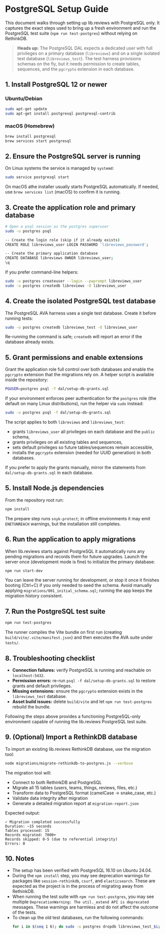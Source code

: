 # PostgreSQL Setup Guide

This document walks through setting up lib.reviews with PostgreSQL only. It captures the exact steps used to bring up a fresh environment and run the PostgreSQL test suite (`npm run test-postgres`) without relying on RethinkDB.

> **Heads up:** The PostgreSQL DAL expects a dedicated user with full privileges on a primary database (`libreviews`) and on a single isolated test database (`libreviews_test`). The test harness provisions schemas on the fly, but it needs permission to create tables, sequences, and the `pgcrypto` extension in each database.

## 1. Install PostgreSQL 12 or newer

### Ubuntu/Debian
```bash
sudo apt-get update
sudo apt-get install postgresql postgresql-contrib
```

### macOS (Homebrew)
```bash
brew install postgresql
brew services start postgresql
```

## 2. Ensure the PostgreSQL server is running

On Linux systems the service is managed by `systemd`:
```bash
sudo service postgresql start
```

On macOS athe installer usually starts PostgreSQL automatically. If needed, use `brew services list` (macOS) to confirm it is running.

## 3. Create the application role and primary database

```bash
# Open a psql session as the postgres superuser
sudo -u postgres psql

-- Create the login role (skip if it already exists)
CREATE ROLE libreviews_user LOGIN PASSWORD 'libreviews_password';

-- Create the primary application database
CREATE DATABASE libreviews OWNER libreviews_user;
\q
```

If you prefer command-line helpers:
```bash
sudo -u postgres createuser --login --pwprompt libreviews_user
sudo -u postgres createdb libreviews -O libreviews_user
```

## 4. Create the isolated PostgreSQL test database

The PostgreSQL AVA harness uses a single test database. Create it before running tests:

```bash
sudo -u postgres createdb libreviews_test -O libreviews_user
```

Re-running the command is safe; `createdb` will report an error if the database already exists.

## 5. Grant permissions and enable extensions

Grant the application role full control over both databases and enable the `pgcrypto` extension that the migrations rely on. A helper script is available inside the repository:

```bash
PGUSER=postgres psql -f dal/setup-db-grants.sql
```

If your environment enforces peer authentication for the `postgres` role (the
default on many Linux distributions), run the helper via `sudo` instead:

```bash
sudo -u postgres psql -f dal/setup-db-grants.sql
```

The script applies to both `libreviews` and `libreviews_test`:

- grants `libreviews_user` all privileges on each database and the `public` schema,
- grants privileges on all existing tables and sequences,
- sets default privileges so future tables/sequences remain accessible,
- installs the `pgcrypto` extension (needed for UUID generation) in both databases.

If you prefer to apply the grants manually, mirror the statements from `dal/setup-db-grants.sql` in each database.

## 5. Install Node.js dependencies

From the repository root run:
```bash
npm install
```

The prepare step runs `snyk-protect`; in offline environments it may emit `ENETUNREACH` warnings, but the installation still completes.

## 6. Run the application to apply migrations

When lib.reviews starts against PostgreSQL it automatically runs any pending migrations and records them for future upgrades. Launch the server once (development mode is fine) to initialize the primary database:

```bash
npm run start-dev
```

You can leave the server running for development, or stop it once it finishes booting (Ctrl+C) if you only needed to seed the schema. Avoid manually applying `migrations/001_initial_schema.sql`; running the app keeps the migration history consistent.


## 7. Run the PostgreSQL test suite

```bash
npm run test-postgres
```

The runner compiles the Vite bundle on first run (creating `build/vite/.vite/manifest.json`) and then executes the AVA suite under `tests/`.

## 8. Troubleshooting checklist

- **Connection failures:** verify PostgreSQL is running and reachable on `localhost:5432`.
- **Permission errors:** re-run `psql -f dal/setup-db-grants.sql` to restore grants and default privileges.
- **Missing extensions:** ensure the `pgcrypto` extension exists in the `libreviews_test` database.
- **Asset build issues:** delete `build/vite` and let `npm run test-postgres` rebuild the bundle.

Following the steps above provides a functioning PostgreSQL-only environment capable of running the lib.reviews PostgreSQL test suite.

## 9. (Optional) Import a RethinkDB database

To import an existing lib.reviews RethinkDB database, use the migration tool:

```bash
node migrations/migrate-rethinkdb-to-postgres.js --verbose
```

The migration tool will:
- Connect to both RethinkDB and PostgreSQL
- Migrate all 15 tables (users, teams, things, reviews, files, etc.)
- Transform data to PostgreSQL format (camelCase → snake_case, etc.)
- Validate data integrity after migration
- Generate a detailed migration report at `migration-report.json`

Expected output:
```
✓ Migration completed successfully
Duration: ~15 seconds
Tables processed: 15
Records migrated: 7000+
Records skipped: 0-5 (due to referential integrity)
Errors: 0
```

## 10. Notes

- The setup has been verified with PostgreSQL 16.10 on Ubuntu 24.04.
- During the `npm install` step, you may see deprecation warnings for packages like `session-rethinkdb`, `csurf`, and `elasticsearch`. These are expected as the project is in the process of migrating away from RethinkDB.
- When running the test suite with `npm run test-postgres`, you may see multiple `DeprecationWarning: The util._extend API is deprecated` messages. These warnings are harmless and do not affect the outcome of the tests.
- To clean up the old test databases, run the following commands:
  ```bash
  for i in $(seq 1 6); do sudo -u postgres dropdb libreviews_test_$i; done
  ```

